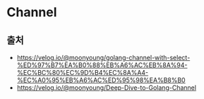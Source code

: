 # Channel  


## 출처  
* https://velog.io/@moonyoung/golang-channel-with-select-%ED%97%B7%EA%B0%88%EB%A6%AC%EB%8A%94-%EC%BC%80%EC%9D%B4%EC%8A%A4-%EC%A0%95%EB%A6%AC%ED%95%98%EA%B8%B0  
* https://velog.io/@moonyoung/Deep-Dive-to-Golang-Channel  
